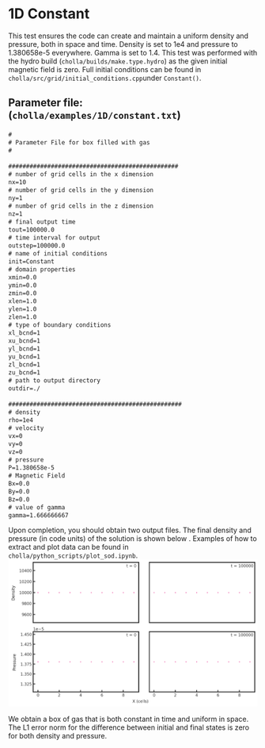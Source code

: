 # 1D Constant
This test ensures the code can create and maintain a uniform density and pressure, both in space and time. Density is set to 1e4 and pressure to 1.380658e-5 everywhere. Gamma is set to 1.4. This test was performed with the hydro build (`cholla/builds/make.type.hydro`) as the given initial magnetic field is zero. Full initial conditions can be found in `cholla/src/grid/initial_conditions.cpp`under `Constant()`. 

## Parameter file: (`cholla/examples/1D/constant.txt`)
```
#
# Parameter File for box filled with gas
#

################################################
# number of grid cells in the x dimension
nx=10
# number of grid cells in the y dimension
ny=1
# number of grid cells in the z dimension
nz=1
# final output time
tout=100000.0
# time interval for output
outstep=100000.0
# name of initial conditions
init=Constant
# domain properties
xmin=0.0
ymin=0.0
zmin=0.0
xlen=1.0
ylen=1.0
zlen=1.0
# type of boundary conditions
xl_bcnd=1
xu_bcnd=1
yl_bcnd=1
yu_bcnd=1
zl_bcnd=1
zu_bcnd=1
# path to output directory
outdir=./

#################################################
# density
rho=1e4
# velocity
vx=0
vy=0
vz=0
# pressure
P=1.380658e-5
# Magnetic Field
Bx=0.0
By=0.0
Bz=0.0
# value of gamma
gamma=1.666666667
```
Upon completion, you should obtain two output files. The final density and pressure (in code units) of the solution is shown below .  Examples of how to extract and plot data can be found in `cholla/python_scripts/plot_sod.ipynb`.  
<img src="./images/1dconstant_density_pressure.png" alt="Two rows of two scatter plots side by side. The first row shows density vs cells in the x direction while the second shows pressure vs cells in the x direction. The first column of each row shows the initial density/pressure, with the text 't = 0' in the upper right corner of both plots. The second row shows the final outcomes, with the text 't = 100000' in the upper right corner of both plots. The initial plots are identical to the final plots for both density and pressure. Density is constant at 1e4 and pressure is constant at 1.380658e-5." width="1200" />  

We obtain a box of gas that is both constant in time and uniform in space. The L1 error norm for the difference between initial and final states is zero for both density and pressure. 


